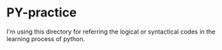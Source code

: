 # PY-practice
I'm using this directory for referring the logical or syntactical codes in the learning process of python.
